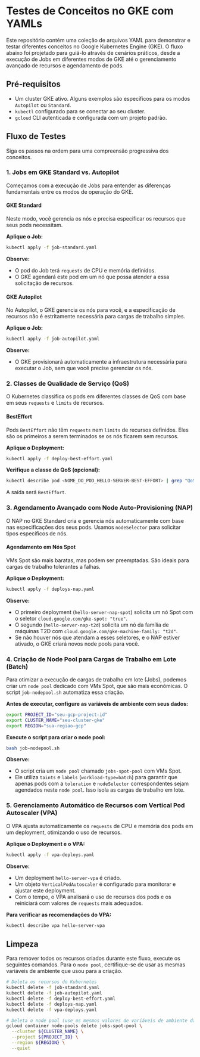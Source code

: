 # Testes de Conceitos no GKE com YAMLs

Este repositório contém uma coleção de arquivos YAML para demonstrar e testar diferentes conceitos no Google Kubernetes Engine (GKE). O fluxo abaixo foi projetado para guiá-lo através de cenários práticos, desde a execução de Jobs em diferentes modos de GKE até o gerenciamento avançado de recursos e agendamento de pods.

## Pré-requisitos

- Um cluster GKE ativo. Alguns exemplos são específicos para os modos `Autopilot` ou `Standard`.
- `kubectl` configurado para se conectar ao seu cluster.
- `gcloud` CLI autenticada e configurada com um projeto padrão.

## Fluxo de Testes

Siga os passos na ordem para uma compreensão progressiva dos conceitos.

### 1. Jobs em GKE Standard vs. Autopilot

Começamos com a execução de Jobs para entender as diferenças fundamentais entre os modos de operação do GKE.

#### GKE Standard

Neste modo, você gerencia os nós e precisa especificar os recursos que seus pods necessitam.

**Aplique o Job:**
```bash
kubectl apply -f job-standard.yaml
```

**Observe:**
- O pod do Job terá `requests` de CPU e memória definidos.
- O GKE agendará este pod em um nó que possa atender a essa solicitação de recursos.

#### GKE Autopilot

No Autopilot, o GKE gerencia os nós para você, e a especificação de recursos não é estritamente necessária para cargas de trabalho simples.

**Aplique o Job:**
```bash
kubectl apply -f job-autopilot.yaml
```

**Observe:**
- O GKE provisionará automaticamente a infraestrutura necessária para executar o Job, sem que você precise gerenciar os nós.

### 2. Classes de Qualidade de Serviço (QoS)

O Kubernetes classifica os pods em diferentes classes de QoS com base em seus `requests` e `limits` de recursos.

#### BestEffort

Pods `BestEffort` não têm `requests` nem `limits` de recursos definidos. Eles são os primeiros a serem terminados se os nós ficarem sem recursos.

**Aplique o Deployment:**
```bash
kubectl apply -f deploy-best-effort.yaml
```

**Verifique a classe de QoS (opcional):**
```bash
kubectl describe pod <NOME_DO_POD_HELLO-SERVER-BEST-EFFORT> | grep "QoS Class"
```
A saída será `BestEffort`.

### 3. Agendamento Avançado com Node Auto-Provisioning (NAP)

O NAP no GKE Standard cria e gerencia nós automaticamente com base nas especificações dos seus pods. Usamos `nodeSelector` para solicitar tipos específicos de nós.

#### Agendamento em Nós Spot

VMs Spot são mais baratas, mas podem ser preemptadas. São ideais para cargas de trabalho tolerantes a falhas.

**Aplique o Deployment:**
```bash
kubectl apply -f deploys-nap.yaml
```

**Observe:**
- O primeiro deployment (`hello-server-nap-spot`) solicita um nó Spot com o seletor `cloud.google.com/gke-spot: "true"`.
- O segundo (`hello-server-nap-t2d`) solicita um nó da família de máquinas T2D com `cloud.google.com/gke-machine-family: "t2d"`.
- Se não houver nós que atendam a esses seletores, e o NAP estiver ativado, o GKE criará novos node pools para você.

### 4. Criação de Node Pool para Cargas de Trabalho em Lote (Batch)

Para otimizar a execução de cargas de trabalho em lote (Jobs), podemos criar um `node pool` dedicado com VMs Spot, que são mais econômicas. O script `job-nodepool.sh` automatiza essa criação.

**Antes de executar, configure as variáveis de ambiente com seus dados:**
```bash
export PROJECT_ID="seu-gcp-project-id"
export CLUSTER_NAME="seu-cluster-gke"
export REGION="sua-regiao-gcp"
```

**Execute o script para criar o node pool:**
```bash
bash job-nodepool.sh
```

**Observe:**
- O script cria um `node pool` chamado `jobs-spot-pool` com VMs Spot.
- Ele utiliza `taints` e `labels` (`workload-type=batch`) para garantir que apenas pods com a `toleration` e `nodeSelector` correspondentes sejam agendados neste `node pool`. Isso isola as cargas de trabalho em lote.

### 5. Gerenciamento Automático de Recursos com Vertical Pod Autoscaler (VPA)

O VPA ajusta automaticamente os `requests` de CPU e memória dos pods em um deployment, otimizando o uso de recursos.

**Aplique o Deployment e o VPA:**
```bash
kubectl apply -f vpa-deploys.yaml
```

**Observe:**
- Um deployment `hello-server-vpa` é criado.
- Um objeto `VerticalPodAutoscaler` é configurado para monitorar e ajustar este deployment.
- Com o tempo, o VPA analisará o uso de recursos dos pods e os reiniciará com valores de `requests` mais adequados.

**Para verificar as recomendações do VPA:**
```bash
kubectl describe vpa hello-server-vpa
```

## Limpeza

Para remover todos os recursos criados durante este fluxo, execute os seguintes comandos. Para o `node pool`, certifique-se de usar as mesmas variáveis de ambiente que usou para a criação.

```bash
# Deleta os recursos do Kubernetes
kubectl delete -f job-standard.yaml
kubectl delete -f job-autopilot.yaml
kubectl delete -f deploy-best-effort.yaml
kubectl delete -f deploys-nap.yaml
kubectl delete -f vpa-deploys.yaml

# Deleta o node pool (use os mesmos valores de variáveis de ambiente da criação)
gcloud container node-pools delete jobs-spot-pool \
  --cluster ${CLUSTER_NAME} \
  --project ${PROJECT_ID} \
  --region ${REGION} \
  --quiet
```
